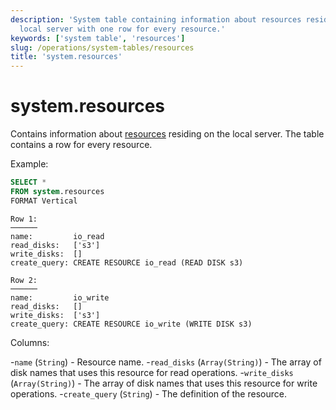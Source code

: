 ```yaml
---
description: 'System table containing information about resources residing on the
  local server with one row for every resource.'
keywords: ['system table', 'resources']
slug: /operations/system-tables/resources
title: 'system.resources'
---
```


# system.resources

Contains information about [resources](/operations/workload-scheduling.md#workload_entity_storage) residing on the local server. The table contains a row for every resource.

Example:

```sql
SELECT *
FROM system.resources
FORMAT Vertical
```

```text
Row 1:
──────
name:         io_read
read_disks:   ['s3']
write_disks:  []
create_query: CREATE RESOURCE io_read (READ DISK s3)

Row 2:
──────
name:         io_write
read_disks:   []
write_disks:  ['s3']
create_query: CREATE RESOURCE io_write (WRITE DISK s3)
```

Columns:

-`name` (`String`) - Resource name.
-`read_disks` (`Array(String)`) - The array of disk names that uses this resource for read operations.
-`write_disks` (`Array(String)`) - The array of disk names that uses this resource for write operations.
-`create_query` (`String`) - The definition of the resource.
